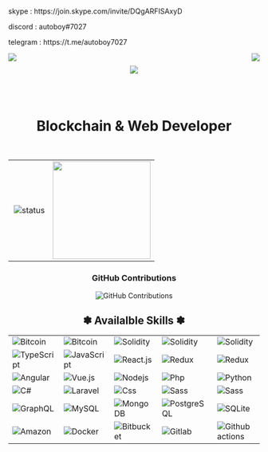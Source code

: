 <h1 align="center"></h1>
<p>skype : https://join.skype.com/invite/DQgARFISAxyD</p>
<p>discord : autoboy#7027</p>
<p>telegram : https://t.me/autoboy7027</p>
<img align="left" src="https://visitor-badge.laobi.icu/badge?page_id=AutobBoyWinner.AutobBoyWinner" />

<img align="right" src="https://img.shields.io/github/followers/autoboywinner?label=Follow&style=social" />
<h1 align="center"></h1>
<p align="center">
    <img src="https://github-profile-trophy.vercel.app/?username=autoboywinner&row=1&column=6&theme=gruvbox&margin-w=15&margin-h=15"/>
</p>
<br/>
<br/>

<h1 align="center">
  Blockchain & Web Developer</h1>



<br/>
<div align="center">
    <table>
        <tr>
            <td>
                <img alt="status" src="https://github-readme-stats.vercel.app/api?username=AutoBoyWinner&show_icons=true&&custom_title=Current%20Status&title_color=baf14f&text_color=76d285&icon_color=cff389&theme=dark" align="right" />
            </td>
            <td>
                <img src = "https://github-readme-stats.vercel.app/api/top-langs/?username=AutoBoyWinner&langs_count=8&layout=compact&theme=tokyonight&include_all_commits=true" height="196px">
            </td>
        </tr>
    </table>
</div>
<div align="center">
    
### GitHub Contributions
    
![GitHub Contributions](https://github-readme-streak-stats.herokuapp.com/?&theme=ayu-mirage&user=AutoBoyWinner)
</div>

<div align="center">
    <h2>✽ Availalble Skills ✽</h2>
    <table> 
        <tr>
            <td>
                <img alt="Bitcoin" src="https://img.shields.io/badge/Bitcoin-ab790d?style=plastic&logo=bitcoin&logoColor=white" />
            </td>
            <td>
                <img alt="Bitcoin" src="https://img.shields.io/badge/Ethereum-442288?style=plastic&logo=ethereum&logoColor=white" />
            </td>
            <td>
                <img alt="Solidity" src="https://img.shields.io/badge/Solidity-blue?style=plastic&logo=solidity&logoColor=white" />
            </td>
            <td>
                <img alt="Solidity" src="https://img.shields.io/badge/Rust-443330?style=plastic&logo=rust&logoColor=white" />
            </td>
            <td>
                <img alt="Solidity" src="https://img.shields.io/badge/Web3.js-11aa33?style=plastic&logo=web3.js&logoColor=white" /> 
            </td>
        </tr>
        <tr>
            <td><img alt="TypeScript" src="https://img.shields.io/badge/-TypeScript-007ACC?style=plastic&logo=typescript&logoColor=white" /></td>
            <td><img alt="JavaScript" src="https://img.shields.io/badge/JavaScript-11bb44?style=plastic&logo=javascript&logoColor=white" /></td>
            <td><img alt="React.js" src="https://img.shields.io/badge/-ReactJS-blue?style=plastic&logo=react&logoColor=white" /></td>
            <td><img alt="Redux" src="https://img.shields.io/badge/-Redux-764ABC?style=plastic&logo=redux&logoColor=white" /></td>
            <td><img alt="Redux" src="https://img.shields.io/badge/-express-inactive?style=plastic&logo=express&logoColor=white" /></td>
        </tr>
        <tr>
            <td><img alt="Angular" src="https://img.shields.io/badge/-Angular-DD0031?style=plastic&logo=angular&logoColor=white" /></td>
            <td><img alt="Vue.js" src="https://img.shields.io/badge/Vue.js-35495E?style=plastic&logo=vue.js&logoColor=4FC08D" /></td>
            <td><img alt="Nodejs" src="https://img.shields.io/badge/-Nodejs-43853d?style=plastic&logo=Node.js&logoColor=white" /></td>
            <td><img alt="Php" src="https://img.shields.io/badge/PHP-777BB4?style=plastic&logo=php&logoColor=white" /></td>
            <td><img alt="Python" src="https://img.shields.io/badge/Python-14354C?style=plastic&logo=python&logoColor=white" /></td>
        </tr>
        <tr>
            <td><img alt="C#" src="https://img.shields.io/badge/C%23-23DAFB?style=plastic&logo=c-sharp&logoColor=white" /></td>
            <td><img alt="Laravel" src="https://img.shields.io/badge/Laravel-FF2D20?style=plastic&logo=laravel&logoColor=white" /> </td>
            <td><img alt="Css" src="https://img.shields.io/badge/CSS-239120?&style=plastic&logo=css3&logoColor=white" /></td>
            <td><img alt="Sass" src="https://img.shields.io/badge/Sass-CC6699?style=plastic&logo=sass&logoColor=white" /></td>
            <td><img alt="Sass" src="https://img.shields.io/badge/Tailwind CSS-yellow?style=plastic&logo=tailwind CSS&logoColor=white" /></td>
        </tr>
        <tr>
            <td><img alt="GraphQL" src="https://img.shields.io/badge/GraphQL-E10098?style=plastic&logo=graphql&logoColor=white" />  </td>
            <td><img alt="MySQL" src="https://img.shields.io/badge/MySQL-0f69a9?style=plastic&logo=mysql&logoColor=white" /></td>
            <td><img alt="MongoDB" src="https://img.shields.io/badge/MongoDB-13aa52?style=plastic&logo=mongodb&logoColor=white" /></td>
            <td><img alt="PostgreSQL" src="https://img.shields.io/badge/PostgreSQL-316192?style=plastic&logo=postgresql&logoColor=white" /></td>
            <td><img alt="SQLite" src="https://img.shields.io/badge/SQLite-07405E?style=plastic&logo=sqlite&logoColor=white" /> </td>
        </tr>
        <tr>
            <td><img alt="Amazon" src="https://img.shields.io/badge/Amazon_AWS-232F3E?style=plastic&logo=amazon-aws&logoColor=white" /></td>
            <td><img alt="Docker" src="https://img.shields.io/badge/Docker-46a2f1?style=plastic&logo=docker&logoColor=white" /></td>
            <td><img alt="Bitbucket" src="https://img.shields.io/badge/Bitbucket-F05032?style=plastic&logo=bitbucket&logoColor=white" /></td>
            <td><img alt="Gitlab" src="https://img.shields.io/badge/GitLab-FCA121?style=plastic&logo=gitlab" /></td>
            <td><img alt="Github actions" src="https://img.shields.io/badge/Github_Actions-2088FF?style=plastic&logo=github-actions&logoColor=white" /></td>
        </tr>        
    </table>
</div>



